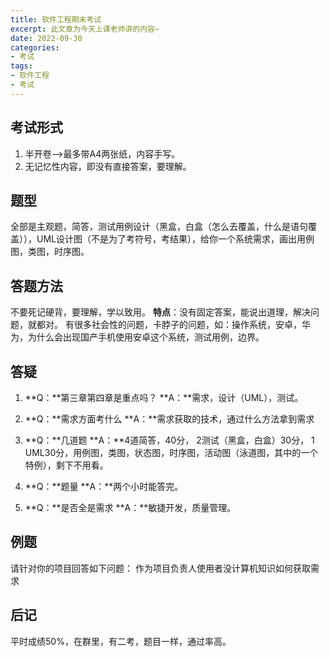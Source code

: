 ```yaml
---
title: 软件工程期末考试
excerpt: 此文章为今天上课老师讲的内容~
date: 2022-09-30
categories:
- 考试
tags:
- 软件工程
- 考试
---
```


## 考试形式
1. 半开卷-->最多带A4两张纸，内容手写。
2. 无记忆性内容，即没有直接答案，要理解。

## 题型
全部是主观题，简答，测试用例设计（黑盒，白盒（怎么去覆盖，什么是语句覆盖）），UML设计图（不是为了考符号，考结果），给你一个系统需求，画出用例图，类图，时序图。

## 答题方法
不要死记硬背，要理解，学以致用。
**特点**：没有固定答案，能说出道理，解决问题，就都对。
有很多社会性的问题，卡脖子的问题，如：操作系统，安卓，华为，为什么会出现国产手机使用安卓这个系统，测试用例，边界。

## 答疑
1. **Q：**第三章第四章是重点吗？
**A：**需求，设计（UML），测试。

2. **Q：**需求方面考什么
**A：**需求获取的技术，通过什么方法拿到需求

3. **Q：**几道题
**A：**4道简答，40分， 2测试（黑盒，白盒）30分， 1 UML30分，用例图，类图，状态图，时序图，活动图（泳道图，其中的一个特例），剩下不用看。

4. **Q：**题量
**A：**两个小时能答完。

5. **Q：**是否全是需求
**A：**敏捷开发，质量管理。


## 例题
请针对你的项目回答如下问题：
作为项目负责人使用者没计算机知识如何获取需求

## 后记
平时成绩50%，在群里，有二考，题目一样，通过率高。
